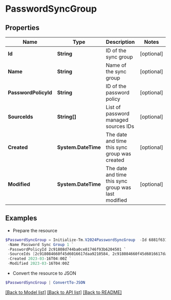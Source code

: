 # PasswordSyncGroup
## Properties

Name | Type | Description | Notes
------------ | ------------- | ------------- | -------------
**Id** | **String** | ID of the sync group | [optional] 
**Name** | **String** | Name of the sync group | [optional] 
**PasswordPolicyId** | **String** | ID of the password policy | [optional] 
**SourceIds** | **String[]** | List of password managed sources IDs | [optional] 
**Created** | **System.DateTime** | The date and time this sync group was created | [optional] 
**Modified** | **System.DateTime** | The date and time this sync group was last modified | [optional] 

## Examples

- Prepare the resource
```powershell
$PasswordSyncGroup = Initialize-Tm.V2024PasswordSyncGroup  -Id 6881f631-3bd5-4213-9c75-8e05cc3e35dd `
 -Name Password Sync Group 1 `
 -PasswordPolicyId 2c91808d744ba0ce01746f93b6204501 `
 -SourceIds [2c918084660f45d6016617daa9210584, 2c918084660f45d6016617daa9210500] `
 -Created 2023-03-16T04:00Z `
 -Modified 2023-03-16T04:00Z
```

- Convert the resource to JSON
```powershell
$PasswordSyncGroup | ConvertTo-JSON
```

[[Back to Model list]](../README.md#documentation-for-models) [[Back to API list]](../README.md#documentation-for-api-endpoints) [[Back to README]](../README.md)

